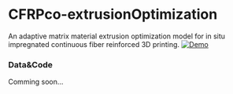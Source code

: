 # CFRPco-extrusionOptimization
An adaptive matrix material extrusion optimization model for in situ impregnated continuous fiber reinforced 3D printing.
[![Demo](https://gifs.com/gif/co-extrusion-optimization-79BYJy)](https://youtu.be/DWSipFdgb6I)


### Data&Code
Comming soon...

